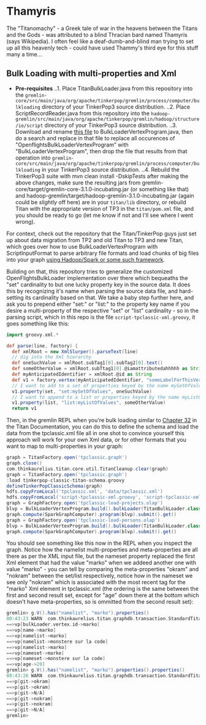 # Thamyris
The "Titanomachy" - a Greek tale of war in the heavens between the Titans and the Gods - was attributed to a blind Thracian bard named Thamyris (says Wikipedia). I often feel like a deaf-dumb-and-blind man trying to set up all this heavenly tech - could have used Thammy's third eye for this stuff many a time...

## Bulk Loading with multi-properties and Xml

* **Pre-requisites**
..1. Place TitanBulkLoader.java from this repository into the `gremlin-core/src/main/java/org/apache/tinkerpop/gremlin/process/computer/bulkloading` directory of your TinkerPop3 source distribution.
..2. Place ScriptRecordReader.java from this repository into the `hadoop-gremlin/src/main/java/org/apache/tinkerpop/gremlin/hadoop/structure/io/script` directory of your TinkerPop3 source distribution.
..3. Download and rename [this file](https://github.com/dkuppitz/openflights/blob/master/src/main/java/com/datastax/openflights/OpenflightsBulkLoaderVertexProgram.java "OpenflightsBulkLoaderVertexProgram.java") to BulkLoaderVertexProgram.java, then do a search and replace in that file to replace all occurences of "OpenflightsBulkLoaderVertexProgram" with "BulkLoaderVertexProgram", then drop the file that results from that operation into `gremlin-core/src/main/java/org/apache/tinkerpop/gremlin/process/computer/bulkloading` in your TinkerPop3 source distribution.
..4. Rebuild the TinkerPop3 suite with mvn clean install -DskipTests after making the above changes, make sure the resulting jars from gremlin-core/target/gremlin-core-3.1.0-incubating.jar (or something like that) and hadoop-gremlin/target/hadoop-gremlin-3.1.0-incubating.jar (again could be *slightly* off here) are in your `titan/lib` directory, or rebuild Titan with the appropriate version of TP3 in the `titan/pom.xml` file, and you should be ready to go (let me know if not and I'll see where I went wrong).

For context, check out the repository that the Titan/TinkerPop guys just set up about data migration from TP2 and old Titan to TP3 and new Titan, which goes over how to use BulkLoaderVertexProgram with ScriptInputFormat to parse arbitrary file formats and load chunks of big files into your graph [using Hadoop/Spark or some such framework](https://github.com/dkuppitz/openflights "Openflights").

Building on that, this repository tries to generalize the customized OpenFlightsBulkLoader implementation over there which bequeaths the "set" cardinality to but one lucky property key in the source data. It does this by recognizing it's name when parsing the source data file, and hard-setting its cardinality based on that. We take a baby step further here, and ask you to prepend either "set:" or "list:" to the property key name if you desire a multi-property of the respective "set" or "list" cardinality - so in the parsing script, which in this repo is the file `script-tpclassic-xml.groovy`, it goes something like this:

```groovy
import groovy.xml.*

def parse(line, factory) {
  def xmlRoot = new XmlSlurper().parseText(line)
  // dig into the Xml hierarchy
  def oneSuchValue = xmlRoot.subTag1[0].subTag2[0].text()
  def someOtherValue = xmlRoot.subTtag1[0].@iamattributedahhhhh as String
  def myAnticipatedIdentifier = xmlRoot.@id as String
  def v1 = factory.vertex(myAnticipatedIdentifier, "someLabelForThisVertex")
  // I want to add to a set of properties keyed by the name mySetOfValues
  v1.property(set, "set:mySetOfValues", oneSuchValue)
  // I want to append to a list or properties keyed by the name myListOfValues
  v1.property(list, "list:myListOfValues", someOtherValue)
  return v1
```

Then, in the gremlin REPL when you're bulk loading similar to [Chapter 32](http://s3.thinkaurelius.com/docs/titan/1.0.0/titan-hadoop-tp3.html "Titan Docs") in the Titan Documentation, you can do this to define the schema and load the data from the tpclassic.xml file all in one shot to convince yourself this approach will work for your own Xml data, or for other formats that you want to map to multi-properties in your graph:

```groovy
graph = TitanFactory.open('tpclassic.graph')
graph.close()
com.thinkaurelius.titan.core.util.TitanCleanup.clear(graph)
graph = TitanFactory.open('tpclassic.graph')
:load tinkerpop-classic-titan-schema.groovy
defineTinkerPopClassicSchema(graph)
hdfs.copyFromLocal('tpclassic.xml', 'data/tpclassic.xml')
hdfs.copyFromLocal('script-tpclassic-xml.groovy', 'script-tpclassic-xml.groovy')
graph = GraphFactory.open('tpclassic-load-projects.olap')
blvp = BulkLoaderVertexProgram.build().bulkLoader(TitanBulkLoader.class).intermediateBatchSize(2).writeGraph('tpclassic.graph').create(graph)
graph.compute(SparkGraphComputer).program(blvp).submit().get()
graph = GraphFactory.open('tpclassic-load-persons.olap')
blvp = BulkLoaderVertexProgram.build().bulkLoader(TitanBulkLoader.class).intermediateBatchSize(2).writeGraph('tpclassic.graph').create(graph)
graph.compute(SparkGraphComputer).program(blvp).submit().get()
```

You should see something like this now in the REPL when you inspect the graph. Notice how the namelist multi-properties and meta-properties are all there as per the XML input file, but the nameset property replaced the first <name> Xml element that had the value "marko" when we addeed another one with value "marko" - you can tell by comparing the meta-properties "okram" and "nokram" between the set/list respectively, notice how in the nameset we see only "nokram" which is associated with the most recent <name> tag for the "marko" <person> Xml element in tpclassic.xml (the ordering is the same between the first and second result set, except for "age" down there at the bottom which doesn't have meta-properties, so is ommitted from the second result set):

```groovy
gremlin> g.V().has("namelist", "marko").properties()
00:43:23 WARN  com.thinkaurelius.titan.graphdb.transaction.StandardTitanTx  - Query requires iterating over all vertices [(namelist = marko)]. For better performance, use indexes
==>vp[bulkLoader.vertex.id->marko]
==>vp[name->marko]
==>vp[namelist->marko]
==>vp[namelist->monstere sur la code]
==>vp[namelist->marko]
==>vp[nameset->marko]
==>vp[nameset->monstere sur la code]
==>vp[age->29]
gremlin> g.V().has("namelist", "marko").properties().properties()
00:43:26 WARN  com.thinkaurelius.titan.graphdb.transaction.StandardTitanTx  - Query requires iterating over all vertices [(namelist = marko)]. For better performance, use indexes
==>p[git->okram]
==>p[git->okram]
==>p[git->N/A]
==>p[git->nokram]
==>p[git->nokram]
==>p[git->N/A]
gremlin> 
```

